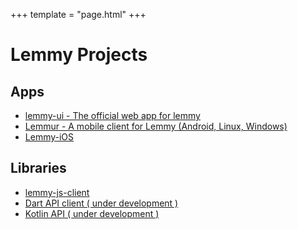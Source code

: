 +++
template = "page.html"
+++

# Lemmy Projects

## Apps

- [lemmy-ui - The official web app for lemmy](https://github.com/LemmyNet/lemmy-ui)
- [Lemmur - A mobile client for Lemmy (Android, Linux, Windows)](https://github.com/krawieck/lemmur)
- [Lemmy-iOS](https://github.com/uuttff8/Lemmy-iOS)

## Libraries

- [lemmy-js-client](https://github.com/LemmyNet/lemmy-js-client)
- [Dart API client ( under development )](https://github.com/krawieck/lemmy_api_client)
- [Kotlin API ( under development )](https://github.com/eiknat/lemmy-client)
